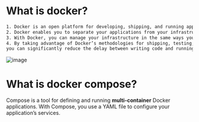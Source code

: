 # What is docker?
```bash
1. Docker is an open platform for developing, shipping, and running applications. 
2. Docker enables you to separate your applications from your infrastructure so you can deliver software quickly. 
3. With Docker, you can manage your infrastructure in the same ways you manage your applications. 
4. By taking advantage of Docker’s methodologies for shipping, testing, and deploying code quickly,
you can significantly reduce the delay between writing code and running it in production.
```
![image](https://user-images.githubusercontent.com/91359308/174522685-fda943ac-7786-4c55-bd5e-9bbed27fba45.png)

# What is docker compose?
Compose is a tool for defining and running **multi-container** Docker applications. With Compose, you use a YAML file to configure your application’s services.